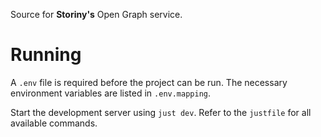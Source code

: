 Source for **Storiny's** Open Graph service.

# Running
A `.env` file is required before the project can be run. The necessary environment variables are listed in `.env.mapping`.

Start the development server using `just dev`. Refer to the `justfile` for all available commands.
